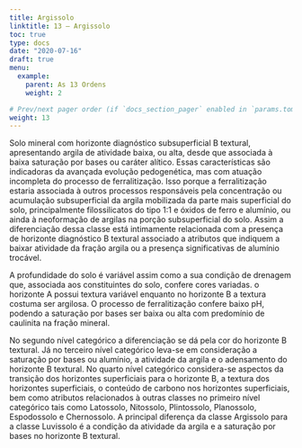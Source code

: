 ```yaml
---
title: Argissolo
linktitle: 13 – Argissolo
toc: true
type: docs
date: "2020-07-16"
draft: true
menu:
  example:
    parent: As 13 Ordens
    weight: 2

# Prev/next pager order (if `docs_section_pager` enabled in `params.toml`)
weight: 13
---
```


Solo mineral com horizonte diagnóstico subsuperficial B textural, apresentando argila de atividade baixa, ou alta, desde que associada à baixa saturação por bases ou caráter alítico. Essas características são indicadoras da avançada evolução pedogenética, mas com atuação incompleta do processo de ferralitização. Isso porque a ferralitização estaria associada à outros processos responsáveis pela concentração ou acumulação subsuperficial da argila mobilizada da parte mais superficial do solo, principalmente filossilicatos do tipo 1:1 e óxidos de ferro e alumínio, ou ainda à neoformação de argilas na porção subsuperficial do solo. Assim a diferenciação dessa classe está intimamente relacionada com a presença de horizonte diagnóstico B textural associado a atributos que indiquem a baixar atividade da fração argila ou a presença significativas de alumínio trocável.

A profundidade do solo é variável assim como a sua condição de drenagem que, associada aos constituintes do solo, confere cores variadas. o horizonte A possui textura variável enquanto no horizonte B a textura costuma ser argilosa. O processo de ferralitização confere baixo pH, podendo a saturação por bases ser baixa ou alta com predomínio de caulinita na fração mineral.

No segundo nível categórico a diferenciação se dá pela cor do horizonte B textural. Já no terceiro nível categórico leva-se em consideração a saturação por bases ou alumínio, a atividade da argila e o adensamento do horizonte B textural. No quarto nível categórico considera-se aspectos da transição dos horizontes superficiais para o horizonte B, a textura dos horizontes superficiais, o conteúdo de carbono nos horizontes superficiais, bem como atributos relacionados à outras classes no primeiro nível categórico tais como Latossolo, Nitossolo, Plintossolo, Planossolo, Espodossolo e Chernossolo. A principal diferença da classe Argissolo para a classe Luvissolo é a condição da atividade da argila e a saturação por bases no horizonte B textural.